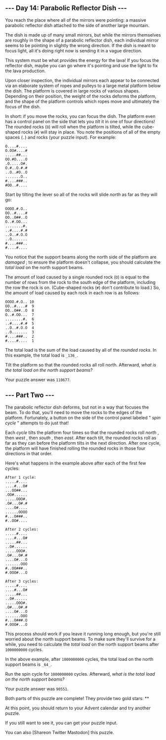 ## \--- Day 14: Parabolic Reflector Dish ---

You reach the place where all of the mirrors were pointing: a massive
parabolic reflector dish attached to the side of another large mountain.

The dish is made up of many small mirrors, but while the mirrors themselves
are roughly in the shape of a parabolic reflector dish, each individual mirror
seems to be pointing in slightly the wrong direction. If the dish is meant to
focus light, all it's doing right now is sending it in a vague direction.

This system must be what provides the energy for the lava! If you focus the
reflector dish, maybe you can go where it's pointing and use the light to fix
the lava production.

Upon closer inspection, the individual mirrors each appear to be connected via
an elaborate system of ropes and pulleys to a large metal platform below the
dish. The platform is covered in large rocks of various shapes. Depending on
their position, the weight of the rocks deforms the platform, and the shape of
the platform controls which ropes move and ultimately the focus of the dish.

In short: if you move the rocks, you can focus the dish. The platform even has
a control panel on the side that lets you _tilt_ it in one of four directions!
The rounded rocks (`O`) will roll when the platform is tilted, while the cube-
shaped rocks (`#`) will stay in place. You note the positions of all of the
empty spaces (`.`) and rocks (your puzzle input). For example:

    
    
    O....#....
    O.OO#....#
    .....##...
    OO.#O....O
    .O.....O#.
    O.#..O.#.#
    ..O..#O..O
    .......O..
    #....###..
    #OO..#....
    

Start by tilting the lever so all of the rocks will slide _north_ as far as
they will go:

    
    
    OOOO.#.O..
    OO..#....#
    OO..O##..O
    O..#.OO...
    ........#.
    ..#....#.#
    ..O..#.O.O
    ..O.......
    #....###..
    #....#....
    

You notice that the support beams along the north side of the platform are
_damaged_ ; to ensure the platform doesn't collapse, you should calculate the
_total load_ on the north support beams.

The amount of load caused by a single rounded rock (`O`) is equal to the
number of rows from the rock to the south edge of the platform, including the
row the rock is on. (Cube-shaped rocks (`#`) don't contribute to load.) So,
the amount of load caused by each rock in each row is as follows:

    
    
    OOOO.#.O.. 10
    OO..#....#  9
    OO..O##..O  8
    O..#.OO...  7
    ........#.  6
    ..#....#.#  5
    ..O..#.O.O  4
    ..O.......  3
    #....###..  2
    #....#....  1
    

The total load is the sum of the load caused by all of the _rounded rocks_. In
this example, the total load is `_136_`.

Tilt the platform so that the rounded rocks all roll north. Afterward, _what
is the total load on the north support beams?_

Your puzzle answer was `110677`.

## \--- Part Two ---

The parabolic reflector dish deforms, but not in a way that focuses the beam.
To do that, you'll need to move the rocks to the edges of the platform.
Fortunately, a button on the side of the control panel labeled " _spin cycle_
" attempts to do just that!

Each _cycle_ tilts the platform four times so that the rounded rocks roll
_north_ , then _west_ , then _south_ , then _east_. After each tilt, the
rounded rocks roll as far as they can before the platform tilts in the next
direction. After one cycle, the platform will have finished rolling the
rounded rocks in those four directions in that order.

Here's what happens in the example above after each of the first few cycles:

    
    
    After 1 cycle:
    .....#....
    ....#...O#
    ...OO##...
    .OO#......
    .....OOO#.
    .O#...O#.#
    ....O#....
    ......OOOO
    #...O###..
    #..OO#....
    
    After 2 cycles:
    .....#....
    ....#...O#
    .....##...
    ..O#......
    .....OOO#.
    .O#...O#.#
    ....O#...O
    .......OOO
    #..OO###..
    #.OOO#...O
    
    After 3 cycles:
    .....#....
    ....#...O#
    .....##...
    ..O#......
    .....OOO#.
    .O#...O#.#
    ....O#...O
    .......OOO
    #...O###.O
    #.OOO#...O
    

This process should work if you leave it running long enough, but you're still
worried about the north support beams. To make sure they'll survive for a
while, you need to calculate the _total load_ on the north support beams after
`1000000000` cycles.

In the above example, after `1000000000` cycles, the total load on the north
support beams is `_64_`.

Run the spin cycle for `1000000000` cycles. Afterward, _what is the total load
on the north support beams?_

Your puzzle answer was `90551`.

Both parts of this puzzle are complete! They provide two gold stars: **

At this point, you should return to your Advent calendar and try another
puzzle.

If you still want to see it, you can get your puzzle input.

You can also [Shareon Twitter Mastodon] this puzzle.

